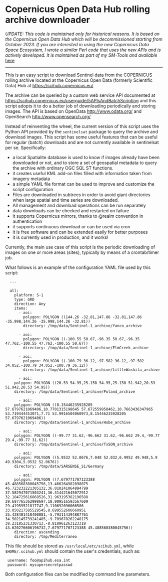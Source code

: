 Copernicus Open Data Hub rolling archive downloader
==========================================================

_UPDATE: This code is maintained only for historical reasons. It is based on the Copernicus Open Data Hub which will
be decommissioned starting from October 2023. 
If you are interested in using the new Copernicus Data Space Ecosystem, 
I wrote a similar Perl code that uses the new APIs and is actively developed. 
It is maintained as part of my SM-Tools and available_ [here](https://baltig.cnr.it/francesco.lovergine/sm-tools)

---

This is an easy script to download Sentinel data from the COPERNICUS rolling archive
located at the Copernicus Open Data (formerly Scientific Data) Hub at
https://scihub.copernicus.eu/

The archive can be queried by a custom web service API documented at
https://scihub.copernicus.eu/userguide/5APIsAndBatchScripting
and this script adopts it to do a better job of downloading periodically
and storing images. The API is based on OpenData http://www.odata.org/
and OpenSearch http://www.opensearch.org/

Instead of reinventing the wheel, the current version of this script
uses the Python API provided by the `sentinelsat` package to query the archive
and download images. This script has some useful features that can
be useful for regular (batch) downloads and are not currently available
in sentinelsat per se. Specifically:

 * a local Spatialite database is used to know if images already have
   been downloaded or not, and to store a set of geospatial metadata
   to query the archive with ordinary OGC SQL ST functions.
 * it creates useful KML add-on files filled with information taken from imagery metadata
 * a simple YAML file format can be used to improve and customize
   the script configuration
 * Files are downloaded in subtrees in order to avoid giant directories when
   large spatial and time series are downloaded.
 * All management and download operations can be run separately
 * data downloads can be checked and restarted on failure
 * it supports Copernicus mirrors, thanks to @realm convention in authentication
 * it supports continuous download or can be used via cron
 * it is free software and can be extended easily for better purposes
 * it is currently used in production, and it works!

Currently, the main use case of this script is the periodic downloading
of images on one or more areas (sites), typically by means of a
crontab/timer job.

What follows is an example of the configuration YAML file used by this script:

```
  ---

  all:
    platform: S-1
    type: GRD
    direction: Any
    items:
      - aoi:
        polygon: POLYGON ((144.26 -32.81,147.86 -32.81,147.86 -35.998,144.26 -35.998,144.26 -32.81))
        directory: /tmp/data/Sentinel-1_archive/Yanco_archive

      - aoi:
        polygon: POLYGON ((-100.55 50.67,-96.35 50.67,-96.35 47.762,-100.55 47.762,-100.55 50.67))
        directory: /tmp/data/Sentinel-1_archive/ElmCreek_archive

      - aoi:
        polygon: POLYGON ((-100.79 36.12,-97.582 36.12,-97.582 34.052,-100.79 34.052,-100.79 36.12))
        directory: /tmp/data/Sentinel-1_archive/LittleWashita_archive

      - aoi:
	polygon: POLYGON ((20.53 54.95,25.158 54.95,25.158 51.942,20.53 51.942,20.53 54.95))
	directory: /tmp/data/Sentinel-1_archive/Poland_archive

      - aoi:
	polygon: POLYGON ((8.15446235928205 57.6797621069406,10.7701315198645 57.672559958462,10.7663436347965 53.719444453071,7.71 53.9916504060973,8.15446235928205 57.6797621069406))
	directory: /tmp/data/Sentinel-1_archive/Hobe_archive

      - aoi:
	polygon: POLYGON ((-99.77 31.62,-96.662 31.62,-96.662 29.4,-99.77 29.4,-99.77 31.62))
	directory: /tmp/data/Sentinel-1_archive/TxSON_archive

      - aoi:
	polygon: POLYGON ((5.9532 52.0676,7.048 52.032,6.9952 49.948,5.9 49.9304,5.9532 52.0676))
	directory: /tmp/data/SARSENSE_S1/Germany

      - aoi:
	polygon: POLYGON ((7.679771707123388 45.488568380045756,13.466264982898075 46.723232221305132,36.010241064894799 37.582947071503241,36.314421645072912 32.184725616868526,31.963195382196588 29.687765362998697,18.909516593567609 29.41959521817747,9.110692096066586 33.050217585529545,8.699552606660951 35.428401418400881,-5.793114394887761 34.502145739241485,-9.709678262248175 38.23185231330713,-8.818961263123319 43.620276606196732,7.679771707123388 45.488568380045756))
	direction: ascending
	directory: /tmp/Mediterraneo

```

This file should be stored as `/usr/local/etc/scihub.yml`, while `$HOME/.scihub.yml` 
should contain the user's credentials, such as:

```
 username: foo@apihub.esa.int
 password: mysupersecretpasswd
```
Both configuration files can be modified by command line parameters.

